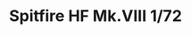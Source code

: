 ---
title: "Spitfire HF Mk.VIII 1/72"
price: 1650.00 
desc: "PROFIPACK, Spitfire HF Mk.VIII 1/72, razmera: 1/72"
img_path: "/assets/img/70129.jpg"
brand: AMMO
available: true
special_offer: false
new: false
soon: false
cat: "Plasticne-Makete"
subcat: "PM-EDUARD"
subsubcat: ""
sifra: "70129"
---